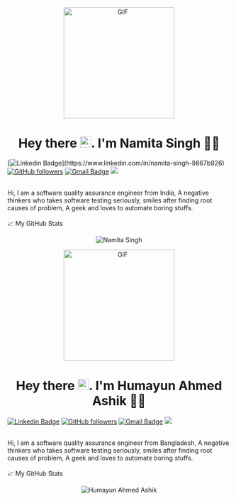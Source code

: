 <div align="center">
<img align="center" alt="GIF" height="250px" src="https://media.giphy.com/media/du3J3cXyzhj75IOgvA/giphy.gif" />

# Hey there <img src="https://media.giphy.com/media/hvRJCLFzcasrR4ia7z/giphy.gif" width="25px">. I'm Namita Singh 👨‍🎓
</div>

[![Linkedin Badge]([[https://img.shields.io/badge/-Namita%20Singh-blue?style=social&logo=Linkedin&logoColor=blue](https://img.shields.io/badge/-Namita%20Singh-blue?style=social&logo=Linkedin&logoColor=blue)](https://img.shields.io/badge/-Namita%20Singh-blue?style=social&logo=Linkedin&logoColor=blue)&link=www.linkedin.com/in/namita-singh-9867b926)](https://www.linkedin.com/in/namita-singh-9867b926)
 [![GitHub followers](https://img.shields.io/github/followers/3024k?label=Follow&style=social)](https://github.com/3024k/?tab=follow) 
 [![Gmail Badge](https://img.shields.io/badge/-3024hik@gmail.com-c14438?style=social&logo=Gmail&logoColor=red&link=mailto:namitak28@gmail.com)](mailto:namitak28@gmail.com) 
 ![](https://visitor-badge.glitch.me/badge?page_id=3024k.3024k) 

<br />
Hi, I am a software quality assurance engineer from India,  A negative thinkers who takes software testing seriously, smiles after finding root causes of problem,
A geek and loves to automate boring stuffs.  

<br />
<br />
  
<summary>📈 My GitHub Stats</summary>

<p align="center"> <img src="https://github-readme-stats.vercel.app/api?username=3024k&show_icons=true&theme=gotham" alt="Namita Singh" />

</details>


<div align="center">
<img align="center" alt="GIF" height="250px" src="https://media.giphy.com/media/du3J3cXyzhj75IOgvA/giphy.gif" />

# Hey there <img src="https://media.giphy.com/media/hvRJCLFzcasrR4ia7z/giphy.gif" width="25px">. I'm Humayun Ahmed Ashik 👨‍🎓
</div>

[![Linkedin Badge](https://img.shields.io/badge/-Namita%20Singh-blue?style=social&logo=Linkedin&logoColor=blue&link=https://www.linkedin.com/in/ashikruet133068/)](https://www.linkedin.com/in/ashikruet133068/)
 [![GitHub followers](https://img.shields.io/github/followers/3024k?label=Follow&style=social)](https://github.com/3024k/?tab=follow) 
 [![Gmail Badge](https://img.shields.io/badge/-3024hik@gmail.com-c14438?style=social&logo=Gmail&logoColor=red&link=mailto:3024hik@gmail.com)](mailto:3024hik@gmail.com) 
 ![](https://visitor-badge.glitch.me/badge?page_id=3024k.3024k) 

<br />
Hi, I am a software quality assurance engineer from Bangladesh,  A negative thinkers who takes software testing seriously, smiles after finding root causes of problem,
A geek and loves to automate boring stuffs.  

<br />
<br />
  
<summary>📈 My GitHub Stats</summary>

<p align="center"> <img src="https://github-readme-stats.vercel.app/api?username=3024k&show_icons=true&theme=gotham" alt="Humayun Ahmed Ashik" />

</details>
